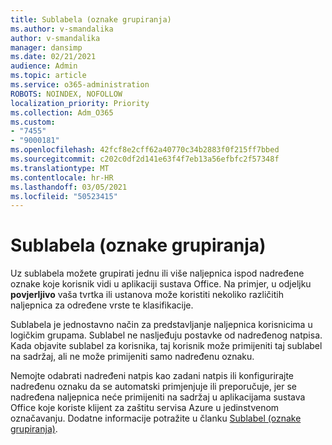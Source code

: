 ```yaml
---
title: Sublabela (oznake grupiranja)
ms.author: v-smandalika
author: v-smandalika
manager: dansimp
ms.date: 02/21/2021
audience: Admin
ms.topic: article
ms.service: o365-administration
ROBOTS: NOINDEX, NOFOLLOW
localization_priority: Priority
ms.collection: Adm_O365
ms.custom:
- "7455"
- "9000181"
ms.openlocfilehash: 42fcf8e2cff62a40770c34b2883f0f215ff7bbed
ms.sourcegitcommit: c202c0df2d141e63f4f7eb13a56efbfc2f57348f
ms.translationtype: MT
ms.contentlocale: hr-HR
ms.lasthandoff: 03/05/2021
ms.locfileid: "50523415"
---
```

# <a name="sublabels-grouping-labels"></a>Sublabela (oznake grupiranja)

Uz sublabela možete grupirati jednu ili više naljepnica ispod nadređene oznake koje korisnik vidi u aplikaciji sustava Office. Na primjer, u odjeljku **povjerljivo** vaša tvrtka ili ustanova može koristiti nekoliko različitih naljepnica za određene vrste te klasifikacije.

Sublabela je jednostavno način za predstavljanje naljepnica korisnicima u logičkim grupama. Sublabel ne nasljeđuju postavke od nadređenog natpisa. Kada objavite sublabel za korisnika, taj korisnik može primijeniti taj sublabel na sadržaj, ali ne može primijeniti samo nadređenu oznaku.

Nemojte odabrati nadređeni natpis kao zadani natpis ili konfigurirajte nadređenu oznaku da se automatski primjenjuje ili preporučuje, jer se nadređena naljepnica neće primijeniti na sadržaj u aplikacijama sustava Office koje koriste klijent za zaštitu servisa Azure u jedinstvenom označavanju. Dodatne informacije potražite u članku [Sublabel (oznake grupiranja)](https://docs.microsoft.com/microsoft-365/compliance/sensitivity-labels).